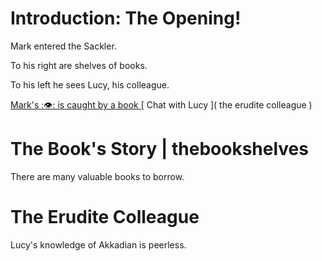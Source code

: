 # Introduction: The Opening!

Mark entered the Sackler.

To his right are shelves of books.

To his left he sees Lucy, his colleague.

[   Mark's ::eye:: is caught by a book   ](   thebookshelves    )
[   Chat with Lucy   ](    the erudite      colleague    )

#        The Book's Story | thebookshelves     

There are many valuable books to borrow.

#      The Erudite Colleague     

Lucy's knowledge of Akkadian is peerless.
